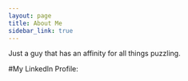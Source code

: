 ```yaml
---
layout: page
title: About Me
sidebar_link: true
---
```


<p class="message">
Just a guy that has an affinity for all things puzzling.
</p>

#My LinkedIn Profile:
<script src="//platform.linkedin.com/in.js" type="text/javascript"></script>
<script type="IN/MemberProfile" data-id="https://www.linkedin.com/in/tommybecker" data-format="inline" data-related="false"></script>
